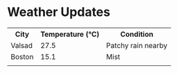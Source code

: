 # Weather Updates

<!-- WEATHER-UPDATE-START -->
<table><tr><th>City</th><th>Temperature (°C)</th><th>Condition</th></tr><tr><td>Valsad</td><td>27.5</td><td>Patchy rain nearby</td></tr><tr><td>Boston</td><td>15.1</td><td>Mist</td></tr><tr><td></td><td></td><td></td></tr></table>
<!-- WEATHER-UPDATE-END -->
